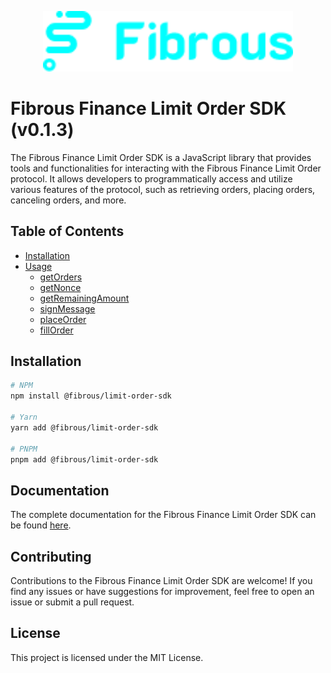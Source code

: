 <p align="center">
  <a href="https://fibrous.finance">
    <img src="./docs/assets/logo.png" width="400px" >
  </a>
</p>

# Fibrous Finance Limit Order SDK (v0.1.3)

The Fibrous Finance Limit Order SDK is a JavaScript library that provides tools and functionalities for interacting with the Fibrous Finance Limit Order protocol. It allows developers to programmatically access and utilize various features of the protocol, such as retrieving orders, placing orders, canceling orders, and more.

## Table of Contents

-  [Installation](#installation)
-  [Usage](https://github.com/Fibrous-Finance/limit-order-sdk/blob/main/examples/readme.md)
   -  [getOrders](https://github.com/Fibrous-Finance/limit-order-sdk/blob/main/examples/src/getOrders.ts)
   -  [getNonce](https://github.com/Fibrous-Finance/limit-order-sdk/blob/main/examples/src/getNonce.ts)
   -  [getRemainingAmount](https://github.com/Fibrous-Finance/limit-order-sdk/blob/main/examples/src/getRemainingAmount.ts)
   -  [signMessage](https://github.com/Fibrous-Finance/limit-order-sdk/blob/main/examples/src/signMessage.ts)
   -  [placeOrder](https://github.com/Fibrous-Finance/limit-order-sdk/blob/main/examples/src/placeOrder.ts)
   -  [fillOrder](https://github.com/Fibrous-Finance/limit-order-sdk/blob/main/examples/src/fillOrder.ts)

## Installation

```bash
# NPM
npm install @fibrous/limit-order-sdk

# Yarn
yarn add @fibrous/limit-order-sdk

# PNPM
pnpm add @fibrous/limit-order-sdk
```

## Documentation

The complete documentation for the Fibrous Finance Limit Order SDK can be found [here](https://docs.fibrous.finance/fibrous-solutions/fibrous-limit-order).

## Contributing

Contributions to the Fibrous Finance Limit Order SDK are welcome! If you find any issues or have suggestions for improvement, feel free to open an issue or submit a pull request.

## License

This project is licensed under the MIT License.

